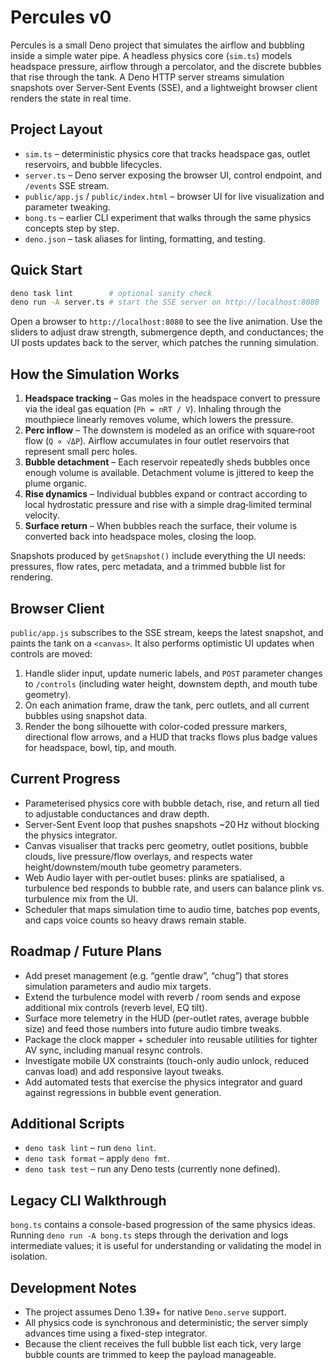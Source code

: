# Percules v0

Percules is a small Deno project that simulates the airflow and bubbling inside a simple water pipe. A headless physics core (`sim.ts`) models headspace pressure, airflow through a percolator, and the discrete bubbles that rise through the tank. A Deno HTTP server streams simulation snapshots over Server‑Sent Events (SSE), and a lightweight browser client renders the state in real time.

## Project Layout

- `sim.ts` – deterministic physics core that tracks headspace gas, outlet reservoirs, and bubble lifecycles.
- `server.ts` – Deno server exposing the browser UI, control endpoint, and `/events` SSE stream.
- `public/app.js` / `public/index.html` – browser UI for live visualization and parameter tweaking.
- `bong.ts` – earlier CLI experiment that walks through the same physics concepts step by step.
- `deno.json` – task aliases for linting, formatting, and testing.

## Quick Start

```bash
deno task lint        # optional sanity check
deno run -A server.ts # start the SSE server on http://localhost:8080
```

Open a browser to `http://localhost:8080` to see the live animation. Use the sliders to adjust draw strength, submergence depth, and conductances; the UI posts updates back to the server, which patches the running simulation.

## How the Simulation Works

1. **Headspace tracking** – Gas moles in the headspace convert to pressure via the ideal gas equation (`Ph = nRT / V`). Inhaling through the mouthpiece linearly removes volume, which lowers the pressure.
2. **Perc inflow** – The downstem is modeled as an orifice with square‑root flow (`Q ∝ √ΔP`). Airflow accumulates in four outlet reservoirs that represent small perc holes.
3. **Bubble detachment** – Each reservoir repeatedly sheds bubbles once enough volume is available. Detachment volume is jittered to keep the plume organic.
4. **Rise dynamics** – Individual bubbles expand or contract according to local hydrostatic pressure and rise with a simple drag‑limited terminal velocity.
5. **Surface return** – When bubbles reach the surface, their volume is converted back into headspace moles, closing the loop.

Snapshots produced by `getSnapshot()` include everything the UI needs: pressures, flow rates, perc metadata, and a trimmed bubble list for rendering.

## Browser Client

`public/app.js` subscribes to the SSE stream, keeps the latest snapshot, and paints the tank on a `<canvas>`. It also performs optimistic UI updates when controls are moved:

1. Handle slider input, update numeric labels, and `POST` parameter changes to `/controls` (including water height, downstem depth, and mouth tube geometry).
2. On each animation frame, draw the tank, perc outlets, and all current bubbles using snapshot data.
3. Render the bong silhouette with color-coded pressure markers, directional flow arrows, and a HUD that tracks flows plus badge values for headspace, bowl, tip, and mouth.

## Current Progress

- Parameterised physics core with bubble detach, rise, and return all tied to adjustable conductances and draw depth.
- Server-Sent Event loop that pushes snapshots ~20 Hz without blocking the physics integrator.
- Canvas visualiser that tracks perc geometry, outlet positions, bubble clouds, live pressure/flow overlays, and respects water height/downstem/mouth tube geometry parameters.
- Web Audio layer with per-outlet buses: plinks are spatialised, a turbulence bed responds to bubble rate, and users can balance plink vs. turbulence mix from the UI.
- Scheduler that maps simulation time to audio time, batches pop events, and caps voice counts so heavy draws remain stable.

## Roadmap / Future Plans

- Add preset management (e.g. “gentle draw”, “chug”) that stores simulation parameters and audio mix targets.
- Extend the turbulence model with reverb / room sends and expose additional mix controls (reverb level, EQ tilt).
- Surface more telemetry in the HUD (per-outlet rates, average bubble size) and feed those numbers into future audio timbre tweaks.
- Package the clock mapper + scheduler into reusable utilities for tighter AV sync, including manual resync controls.
- Investigate mobile UX constraints (touch-only audio unlock, reduced canvas load) and add responsive layout tweaks.
- Add automated tests that exercise the physics integrator and guard against regressions in bubble event generation.

## Additional Scripts

- `deno task lint` – run `deno lint`.
- `deno task format` – apply `deno fmt`.
- `deno task test` – run any Deno tests (currently none defined).

## Legacy CLI Walkthrough

`bong.ts` contains a console-based progression of the same physics ideas. Running `deno run -A bong.ts` steps through the derivation and logs intermediate values; it is useful for understanding or validating the model in isolation.

## Development Notes

- The project assumes Deno 1.39+ for native `Deno.serve` support.
- All physics code is synchronous and deterministic; the server simply advances time using a fixed-step integrator.
- Because the client receives the full bubble list each tick, very large bubble counts are trimmed to keep the payload manageable.

